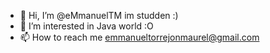 - 👋 Hi, I’m @eMmanuelTM im studden :)
- 👀 I’m interested in Java world :O
- 📫 How to reach me emmanueltorrejonmaurel@gmail.com
